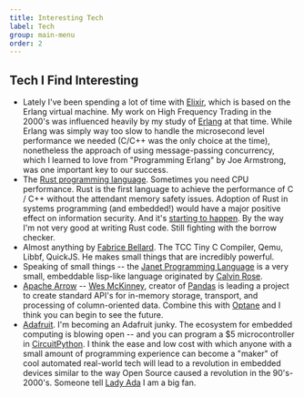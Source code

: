 ```yaml
---
title: Interesting Tech
label: Tech
group: main-menu
order: 2
---
```


## Tech I Find Interesting

* Lately I've been spending a lot of time with [Elixir](https://elixir-lang.org/), which is based on the Erlang virtual machine.  My work on High Frequency Trading in the 2000's was influenced heavily by my study of [Erlang](https://erlang.org/) at that time. While Erlang was simply way too slow to handle the microsecond level performance we needed (C/C++ was the only choice at the time), nonetheless the approach of using message-passing concurrency, which I learned to love from "Programming Erlang" by Joe Armstrong, was one important key to our success.
* The [Rust programming language](https://www.rust-lang.org/).  Sometimes you need CPU performance.  Rust is the first language to achieve the performance of C / C++ without the attendant memory safety issues.  Adoption of Rust in systems programming (and embedded!) would have a major positive effect on information security. And it's [starting to happen](https://arstechnica.com/gadgets/2021/04/google-is-now-writing-low-level-android-code-in-rust/).  By the way I'm not very good at writing Rust code.  Still fighting with the borrow checker.
* Almost anything by [Fabrice Bellard](https://bellard.org/).  The TCC Tiny C Compiler, Qemu, Libbf, QuickJS.  He makes small things that are incredibly powerful.
* Speaking of small things -- the [Janet Programming Language](https://janet-lang.org/) is a very small, embeddable lisp-like language originated by [Calvin Rose](https://github.com/bakpakin).
* [Apache Arrow](https://arrow.apache.org/) --  [Wes McKinney](https://wesmckinney.com/), creator of [Pandas](https://pandas.pydata.org/) is leading a project to create standard API's for in-memory storage, transport, and processing of column-oriented data. Combine this with [Optane](https://www.intel.com/content/www/us/en/architecture-and-technology/intel-optane-technology.html) and I think you can begin to see the future.
* [Adafruit](https://www.adafruit.com/).  I'm becoming an Adafruit junky. The ecosystem for embedded computing is blowing open -- and you can program a $5 microcontroller in [CircuitPython](https://circuitpython.org/).  I think the ease and low cost with which anyone with a small amount of programming experience can become a "maker" of cool automated real-world tech will lead to a revolution in embedded devices similar to the way Open Source caused a revolution in the 90's-2000's.  Someone tell [Lady Ada](https://en.wikipedia.org/wiki/Limor_Fried) I am a big fan.

